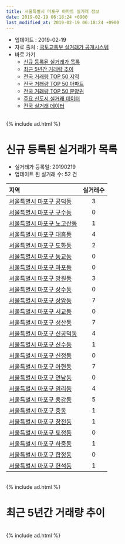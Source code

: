 ```yaml
---
title: 서울특별시 마포구 아파트 실거래 정보
date: 2019-02-19 06:18:24 +0900
last_modified_at: 2019-02-19 06:18:24 +0900
---
```


* 업데이트 : 2019-02-19
* 자료 출처 : [국토교통부 실거래가 공개시스템](http://rt.molit.go.kr)
* 바로 가기
    * [신규 등록된 실거래가 목록](#신규-등록된-실거래가-목록)
    * [최근 5년간 거래량 추이](#최근-5년간-거래량-추이)
    * [전국 거래량 TOP 50 지역](https://ayogom.github.io/apt-trade-info/최근-3개월-전국에서-가장-거래가-많이-발생한-지역)
    * [전국 거래량 TOP 50 아파트](https://ayogom.github.io/apt-trade-info/최근-3개월-전국에서-가장-거래가-많이-발생한-아파트)
    * [전국 거래량 TOP 50 분양권](https://ayogom.github.io/apt-trade-info/최근-3개월-전국에서-가장-거래가-많이-발생한-분양권)
    * [주요 신도시 실거래 데이터](https://ayogom.github.io/apt-trade-info/주요-신도시)
    * [전국 실거래 데이터](https://ayogom.github.io/apt-trade-info/전국)

<br>
{% include ad.html %}
<br>

# 신규 등록된 실거래가 목록
* 실거래가 등록일: 20190219
* 업데이트 된 실거래 수: 52 건


|지역|실거래수|
|:---|:---:|
|[서울특별시 마포구 공덕동](https://ayogom.github.io/apt-trade-info/서울특별시-마포구-공덕동)|3|
|[서울특별시 마포구 구수동](https://ayogom.github.io/apt-trade-info/서울특별시-마포구-구수동)|0|
|[서울특별시 마포구 노고산동](https://ayogom.github.io/apt-trade-info/서울특별시-마포구-노고산동)|1|
|[서울특별시 마포구 대흥동](https://ayogom.github.io/apt-trade-info/서울특별시-마포구-대흥동)|4|
|[서울특별시 마포구 도화동](https://ayogom.github.io/apt-trade-info/서울특별시-마포구-도화동)|2|
|[서울특별시 마포구 동교동](https://ayogom.github.io/apt-trade-info/서울특별시-마포구-동교동)|0|
|[서울특별시 마포구 마포동](https://ayogom.github.io/apt-trade-info/서울특별시-마포구-마포동)|0|
|[서울특별시 마포구 망원동](https://ayogom.github.io/apt-trade-info/서울특별시-마포구-망원동)|3|
|[서울특별시 마포구 상수동](https://ayogom.github.io/apt-trade-info/서울특별시-마포구-상수동)|0|
|[서울특별시 마포구 상암동](https://ayogom.github.io/apt-trade-info/서울특별시-마포구-상암동)|7|
|[서울특별시 마포구 서교동](https://ayogom.github.io/apt-trade-info/서울특별시-마포구-서교동)|0|
|[서울특별시 마포구 성산동](https://ayogom.github.io/apt-trade-info/서울특별시-마포구-성산동)|7|
|[서울특별시 마포구 신공덕동](https://ayogom.github.io/apt-trade-info/서울특별시-마포구-신공덕동)|4|
|[서울특별시 마포구 신수동](https://ayogom.github.io/apt-trade-info/서울특별시-마포구-신수동)|1|
|[서울특별시 마포구 신정동](https://ayogom.github.io/apt-trade-info/서울특별시-마포구-신정동)|0|
|[서울특별시 마포구 아현동](https://ayogom.github.io/apt-trade-info/서울특별시-마포구-아현동)|7|
|[서울특별시 마포구 연남동](https://ayogom.github.io/apt-trade-info/서울특별시-마포구-연남동)|0|
|[서울특별시 마포구 염리동](https://ayogom.github.io/apt-trade-info/서울특별시-마포구-염리동)|4|
|[서울특별시 마포구 용강동](https://ayogom.github.io/apt-trade-info/서울특별시-마포구-용강동)|5|
|[서울특별시 마포구 중동](https://ayogom.github.io/apt-trade-info/서울특별시-마포구-중동)|1|
|[서울특별시 마포구 창전동](https://ayogom.github.io/apt-trade-info/서울특별시-마포구-창전동)|1|
|[서울특별시 마포구 토정동](https://ayogom.github.io/apt-trade-info/서울특별시-마포구-토정동)|0|
|[서울특별시 마포구 하중동](https://ayogom.github.io/apt-trade-info/서울특별시-마포구-하중동)|1|
|[서울특별시 마포구 합정동](https://ayogom.github.io/apt-trade-info/서울특별시-마포구-합정동)|0|
|[서울특별시 마포구 현석동](https://ayogom.github.io/apt-trade-info/서울특별시-마포구-현석동)|1|


<br>
{% include ad.html %}
<br>

# 최근 5년간 거래량 추이


<div style="width:100%;">
    <canvas id="deal_progress" height="200"></canvas>
</div>

<script>
new Chart(document.getElementById("deal_progress"), {
    type: 'line',
    data: {
        labels: ['201402','201403','201404','201405','201406','201407','201408','201409','201410','201411','201412','201501','201502','201503','201504','201505','201506','201507','201508','201509','201510','201511','201512','201601','201602','201603','201604','201605','201606','201607','201608','201609','201610','201611','201612','201701','201702','201703','201704','201705','201706','201707','201708','201709','201710','201711','201712','201801','201802','201803','201804','201805','201806','201807','201808','201809','201810','201811','201812','201901','201902'],
        datasets: [{
            label: '매매',
            pointRadius: 1,
            data: [336, 236, 176, 153, 181, 180, 312, 307, 273, 187, 232, 342, 347, 575, 475, 402, 431, 367, 322, 332, 441, 279, 165, 203, 190, 308, 417, 399, 464, 456, 425, 463, 472, 240, 171, 146, 238, 389, 392, 549, 456, 467, 187, 273, 233, 335, 364, 617, 379, 290, 140, 157, 177, 368, 565, 233, 115, 51, 46, 40, 4],
            borderColor: "rgba(255, 201, 14, 1)",
            backgroundColor: "rgba(255, 201, 14, 0.5)",
            fill: false,
            lineTension: 0
        },{
            label: '전월세',
            pointRadius: 1,
            data: [587, 632, 435, 443, 442, 486, 616, 644, 692, 689, 796, 826, 612, 733, 606, 486, 422, 455, 431, 386, 442, 422, 446, 500, 461, 593, 435, 422, 399, 410, 511, 555, 575, 570, 648, 570, 713, 653, 497, 522, 535, 516, 491, 547, 447, 474, 577, 655, 608, 738, 493, 461, 447, 463, 569, 602, 570, 561, 595, 400, 127],
            borderColor: "rgba(0, 141, 185, 1)",
            backgroundColor: "rgba(0, 141, 185, 0.5)",
            fill: false,
            lineTension: 0
        }
        ]
    },
    options: {
        responsive: true,
        title: {
            display: false
        },
        tooltips: {
            mode: 'index',
            intersect: false
        },
        hover: {
            mode: 'nearest',
            intersect: true
        },
        scales: {
            xAxes: [{
                display: true,
                scaleLabel: {
                    display: true,
                    labelString: '년/월'
                }
            }],
            yAxes: [{
                display: true,
                ticks: {
                    suggestedMin: 0,
                },
                scaleLabel: {
                    display: true,
                    labelString: '실거래 수'
                }
            }]
        }
    }
});

</script>


<br>
{% include ad.html %}
<br>

